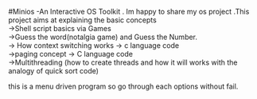 #Minios -An Interactive OS Toolkit .
Im happy to share my os project .This project aims at explaining the basic concepts 
<br>
->Shell script basics via Games 
<br>
   ->Guess the word(notalgia game) and Guess the Number.
   <br>
-> How context switching works -> c language code
<br>
->paging concept -> C language code
<br>
->Multithreading (how to create threads and how it will works  with the analogy of quick sort code)
<br>


this is a menu driven program so go through each options without fail.
<br>



